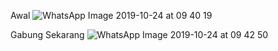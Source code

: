 Awal
![WhatsApp Image 2019-10-24 at 09 40 19](https://user-images.githubusercontent.com/44077159/67450333-414a2580-f647-11e9-9eba-8da757e2b646.jpeg)

Gabung Sekarang
![WhatsApp Image 2019-10-24 at 09 42 50](https://user-images.githubusercontent.com/44077159/67450336-4313e900-f647-11e9-9905-f6803eb933d3.jpeg)
